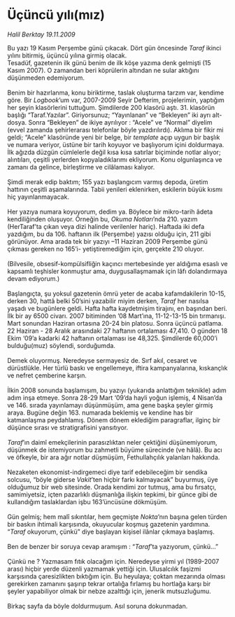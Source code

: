 # Üçüncü yılı(mız)

*Halil Berktay 19.11.2009*

<div class="taraf_structure_2col_1zq">
<div class="margen_n">



 <p>Bu yazı 19 Kasım Perşembe günü çıkacak. Dört gün öncesinde <i>Taraf</i> ikinci yılını bitirmiş, üçüncü yılına girmiş olacak. <br/>Tesadüf, gazetenin ilk günü benim de ilk köşe yazıma denk gelmişti (15 Kasım 2007). O zamandan beri köprülerin altından ne sular aktığını düşünmeden edemiyorum. <br/><br/>Benim bir hazırlanma, konu biriktirme, taslak oluşturma tarzım var, kendime göre. Bir <i>Logbook</i>’um var, 2007-2009 Seyir Defterim, projelerimin, yaptığım her şeyin klasörlerini tuttuğum. Şimdilerde 200 klasörü aştı. 31. klasörün başlığı “Taraf.Yazılar”. Giriyorsunuz; “Yayınlanan” ve “Bekleyen” iki ayrı alt-dosya. Sonra “Bekleyen” de ikiye ayrılıyor : “Acele” ve “Normal” diyelim (evvel zamanda şehirlerarası telefonlar böyle yazdırılırdı). Aklıma bir fikir mi geldi; “Acele” klasöründe yeni bir belge, bir <i>template</i> açıp uygun bir başlık ve numara veriyor, üstüne bir tarih koyuyor ve başlıyorum içini doldurmaya. İlk ağızda düzgün cümlelerle değil kısa kısa satırlar biçiminde notlar alıyor; alıntıları, çeşitli yerlerden kopyaladıklarımı ekliyorum. Konu olgunlaşınca ve zamanı da gelince, birleştirme ve cilâlaması kalıyor. <br/><br/>Şimdi merak edip baktım; 155 yazı başlangıcım varmış depoda, üretim hattının çeşitli aşamalarında. Tabii yenileri eklenirken, eskilerin büyük kısmı hiç yayınlanmayacak. <br/><br/>Her yazıya numara koyuyorum, dedim ya. Böylece bir mikro-tarih âdeta kendiliğinden oluşuyor. Örneğin bu, <i>Okuma Notları</i>’nda 210. yazım (HerTaraf’ta çıkan veya dizi halinde verilenler hariç). Haftada iki defa yazdığım, bu da 106. haftanın ilk (Perşembe) yazısı olduğu için, 211 gibi görünüyor. Ama arada tek bir yazıyı –11 Haziran 2009 Perşembe günü çıkması gereken no 165’i- yetiştiremediğim için, gerçekte 210 oluyor. <br/><br/>(Bilvesile, obsesif-kompülsifliğin kaçıncı mertebesinde yer aldığıma esaslı ve kapsamlı teşhisler konmuştur ama, duygusallaşmamak için lâfı dolandırmaya devam ediyorum.) <br/><br/>Başlangıçta, şu yoksul gazetenin ömrü yeter de acaba kafamdakilerin 10-15, derken 30, hattâ belki 50’sini yazabilir miyim derken, <i>Taraf</i> her nasılsa yaşadı ve bugünlere geldi. Hafta hafta kaydetmişim tirajını, en başından beri. İlk bir ay 6500 civarı. 2007 bitiminden ’08 Mart’ına, 11-12-13-15 bin tırmanışı. Mart sonundan Haziran ortasına 20-24 bin platosu. Sonra üçüncü patlama. 22 Haziran - 28 Aralık arasındaki 27 haftanın ortalaması 47,410. O günden 18 Ekim ‘09’a kadarki 42 haftanın ortalaması ise 48,325. Şimdilerde 60,000’i bulduğu(muz) söylendi, sorduğumda. <br/><br/>Demek oluyormuş. Neredeyse sermayesiz de. Sırf akıl, cesaret ve dürüstlükle. Her türlü baskı ve engellemeye, iftira kampanyalarına, kıskançlık ve nefret çemberine karşın. <br/><br/>İlkin 2008 sonunda başlamışım, bu yazıyı (yukarıda anlattığım teknikle) adım adım inşa etmeye. Sonra 28-29 Mart ‘09’da hayli yoğun işlemiş, 4 Nisan’da ve 146. sırada yayınlamayı düşünmüşüm, ama gene başka şeyler girmiş araya. Bugüne değin 163. numarada beklemiş ve kendine has bir katmanlaşma peydahlamış. Dönem dönem eklediğim paragraflar, ilginç bir düşünce sırası ve stratigrafisini yansıtıyor.<i> <br/><br/>Taraf</i>’ın daimî emekçilerinin parasızlıktan neler çektiğini düşünemiyorum, düşünmek de istemiyorum bu zahmetli büyüme sürecinde (ve hâlâ). Bu acı ve öfkeyle, bir ara ağır notlar düşmüşüm, Fethullahçılık yalanları hakkında. <br/><br/>Nezaketen ekonomist-indirgemeci diye tarif edebileceğim bir sendika solcusu, “böyle giderse <i>Vakit</i>’ten hiçbir farkı kalmayacak” buyurmuş, üye olduğumuz bir web sitesinde. Orada kendimi zor tutmuş, ama bu fırsatçı, samimiyetsiz, içten pazarlıklı düşmanlığa ilişkin tepkimi, bir günce gibi de kullandığım taslaklardan işbu 163’üncüsüne dökmüşüm. <br/><br/>Gün gelmiş; hem malî sıkıntılar, hem geçmişte <i>Nokta</i>’nın başına gelen türden bir baskın ihtimali karşısında, okuyucular koşmuş gazetenin yardımına. “<i>Taraf</i> okuyorum, çünkü” diye başlayan kişisel ilânlar çıkmaya başlamış. <br/><br/>Ben de benzer bir soruya cevap aramışım : “<i>Taraf</i>’ta yazıyorum, çünkü...” <br/><br/>Çünkü ne ? Yazmasam fıtık olacağım için. Neredeyse yirmi yıl (1989-2007 arası) hiçbir yerde düzenli yazmamak yettiği için. Ulusalcılık faşizmi karşısında çaresizlikten bıktığım için. Bu heyulaya; çoktan mezarında olması gerekirken zamanını şaşırıp tekrar ortalığa fırlamış bu hortlağa karşı bir şeyler yapabiliyor olmak bir nebze azalttığı için, jenerik mutsuzluğumu. <br/><br/>Birkaç sayfa da böyle doldurmuşum. Asıl soruna dokunmadan.</p>
<br/>
<br/>
<br/>



<br/>


<div id="taraf_not">
</div>

</div>


</div>
